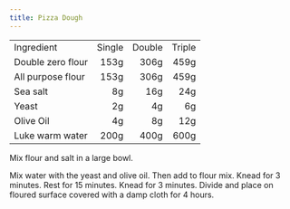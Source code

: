 ```yaml
---
title: Pizza Dough
---
```


|||||
| ----------------- | -----: | -----: | -----: |
| Ingredient        | Single | Double | Triple |
| Double zero flour |   153g |   306g |   459g |
| All purpose flour |   153g |   306g |   459g |
| Sea salt          |     8g |    16g |    24g |
| Yeast             |     2g |     4g |     6g |
| Olive Oil         |     4g |     8g |    12g |
| Luke warm water   |   200g |   400g |   600g |


Mix flour and salt in a large bowl.



Mix water with the yeast and olive oil. Then add to flour mix. Knead for 3 minutes. Rest for 15 minutes. Knead for 3 minutes. Divide and place on floured surface covered with a damp cloth for 4 hours.
